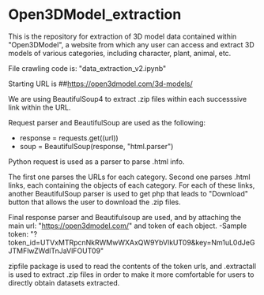 # Open3DModel_extraction

This is the repository for extraction of 3D model data contained within "Open3DModel",
a website from which any user can access and extract 3D models of various categories, including
character, plant, animal, etc.

File crawling code is: "data_extraction_v2.ipynb"

Starting URL is ##https://open3dmodel.com/3d-models/

We are using BeautifulSoup4 to extract .zip files within each successsive link within the
URL.

Request parser and BeautifulSoup are used as the following:
  - response = requests.get((url))
  - soup = BeautifulSoup(response, "html.parser")

Python request is used as a parser to parse .html info.

The first one parses the URLs for each category. Second one parses .html links, each containing
the objects of each category. For each of these links, another BeautifulSoup parser is used to get php
that leads to "Download" button that allows the user to download the .zip files.

Final response parser and Beautifulsoup are used, and by attaching the main url: "https://open3dmodel.com/"
and token of each object. 
  -Sample token: "?token_id=UTVxMTRpcnNkRWMwWXAxQW9YbVlkUT09&key=Nm1uL0dJeGJTMFlwZWdlTnJaVlFOUT09"

zipfile package is used to read the contents of the token urls, and .extractall is used to extract .zip files
in order to make it more comfortable for users to directly obtain datasets extracted. 
